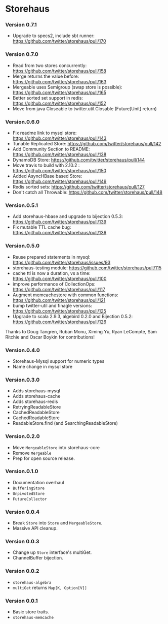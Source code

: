 # Storehaus #

### Version 0.7.1 ###
* Upgrade to specs2, include sbt runner: https://github.com/twitter/storehaus/pull/170

### Version 0.7.0 ###
* Read from two stores concurrently: https://github.com/twitter/storehaus/pull/158
* Merge returns the value before: https://github.com/twitter/storehaus/pull/163
* Mergeable uses Semigroup (swap store is possible): https://github.com/twitter/storehaus/pull/165
* Better sorted set support in redis: https://github.com/twitter/storehaus/pull/152
* Move from java Closeable to twitter.util.Closable (Future[Unit] return)

### Version.0.6.0 ###
* Fix readme link to mysql store: https://github.com/twitter/storehaus/pull/143
* Tunable Replicated Store: https://github.com/twitter/storehaus/pull/142
* Add Community Section to README: https://github.com/twitter/storehaus/pull/138
* DynamoDB Store: https://github.com/twitter/storehaus/pull/144
* Move travis to build with 2.10.2 : https://github.com/twitter/storehaus/pull/150
* Added AsyncHBase based Store: https://github.com/twitter/storehaus/pull/149
* Redis sorted sets: https://github.com/twitter/storehaus/pull/127
* Don't catch all Throwable: https://github.com/twitter/storehaus/pull/148

### Version.0.5.1 ###

* Add storehaus-hbase and upgrade to bijection 0.5.3: https://github.com/twitter/storehaus/pull/139
* Fix mutable TTL cache bug: https://github.com/twitter/storehaus/pull/136

### Version.0.5.0 ###

* Reuse prepared statements in mysql: https://github.com/twitter/storehaus/issues/93
* storehaus-testing module: https://github.com/twitter/storehaus/pull/115
* cache ttl is now a duration, vs a time: https://github.com/twitter/storehaus/pull/100
* improve performance of CollectionOps: https://github.com/twitter/storehaus/pull/117
* Augment memcachestore with common functions: https://github.com/twitter/storehaus/pull/121
* bump twitter-util and finagle versions: https://github.com/twitter/storehaus/pull/125
* Upgrade to scala 2.9.3, algebird 0.2.0 and Bijection 0.5.2: https://github.com/twitter/storehaus/pull/126

Thanks to Doug Tangren, Ruban Monu, Ximing Yu, Ryan LeCompte, Sam Ritchie and Oscar Boykin for contributions!

### Version.0.4.0 ###

* Storehaus-Mysql support for numeric types
* Name change in mysql store

### Version.0.3.0 ###

* Adds storehaus-mysql
* Adds storehaus-cache
* Adds storehaus-redis
* RetryingReadableStore
* CachedReadableStore
* CachedReadableStore
* ReadableStore.find (and SearchingReadableStore)

### Version.0.2.0 ###

* Move `MergeableStore` into storehaus-core
* Remove `Mergeable`
* Prep for open source release.

### Version.0.1.0 ###

* Documentation overhaul
* `BufferingStore`
* `UnpivotedStore`
* `FutureCollector`

### Version 0.0.4 ###

* Break `Store` into `Store` and `MergeableStore`.
* Massive API cleanup.

### Version 0.0.3 ###

* Change up `Store` interface's multiGet.
* ChannelBuffer bijection.

### Version 0.0.2 ###

* `storehaus-algebra`
* `multiGet` returns `Map[K, Option[V]]`

### Version 0.0.1 ###

* Basic store traits.
* `storehaus-memcache`
